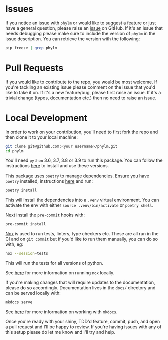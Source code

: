 # Issues

If you notice an issue with `phylm` or would like to suggest a feature or just
have a general question, please raise an
[issue](https://github.com/dbatten5/phylm/issues) on GitHub. If it's an issue
that needs debugging please make sure to include the version of `phylm` in the
issue description. You can retrieve the version with the following:

```bash
pip freeze | grep phylm
```

# Pull Requests

If you would like to contribute to the repo, you would be most welcome. If
you're tackling an existing issue please comment on the issue that you'd like to
take it on. If it's a new feature/bug, please first raise an issue. If it's a trivial
change (typos, documentation etc.) then no need to raise an issue.

# Local Development

In order to work on your contribution, you'll need to first fork the repo and
then clone it to your local machine:

```bash
git clone git@github.com:<your username>/phylm.git
cd phylm
```

You'll need `python` 3.6, 3.7, 3.8 or 3.9 to run this package. You can follow
the instructions [here](https://cookiecutter-hypermodern-python.readthedocs.io/en/2021.6.15/guide.html#getting-python)
to install and use these versions.

This package uses `poetry` to manage dependencies. Ensure you have `poetry`
installed, instructions [here](https://python-poetry.org/docs/#installation) and
run:

```bash
poetry install
```

This will install the dependencies into a `.venv` virtual environment. You can
activate the env with either `source .venv/bin/activate` or `poetry shell`.

Next install the `pre-commit` hooks with:

```bash
pre-commit install
```

[Nox](https://nox.thea.codes/en/stable/) is used to run tests, linters, type
checkers etc. These are all run in the CI and on `git commit` but if you'd like
to run them manually, you can do so with, eg:

```bash
nox --session=tests
```

This will run the tests for all versions of python.

See [here](https://cookiecutter-hypermodern-python.readthedocs.io/en/2021.6.15/guide.html#running-sessions)
for more information on running `nox` locally.

If you're making changes that will require updates to the documentation, please
do so accordingly. Documentation lives in the `docs/` directory and can be
served locally with:

```bash
mkdocs serve
```

See [here](https://squidfunk.github.io/mkdocs-material/getting-started/) for
more information on working with `mkdocs`.

Once you're ready with your shiny, TDD'd feature, commit, push, and open a pull
request and I'll be happy to review. If you're having issues with any of this
setup please do let me know and I'll try and help.
